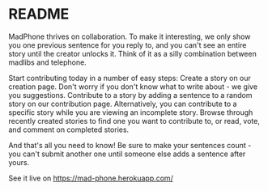 # README

MadPhone thrives on collaboration. To make it interesting, we only show you one previous sentence for you reply to, and you can't see an entire story until the creator unlocks it. Think of it as a silly combination between madlibs and telephone.

Start contributing today in a number of easy steps:
Create a story on our creation page. Don't worry if you don't know what to write about - we give you suggestions.
Contribute to a story by adding a sentence to a random story on our contribution page. Alternatively, you can contribute to a specific story while you are viewing an incomplete story.
Browse through recently created stories to find one you want to contribute to, or read, vote, and comment on completed stories.

And that's all you need to know! Be sure to make your sentences count - you can't submit another one until someone else adds a sentence after yours.

See it live on https://mad-phone.herokuapp.com/
